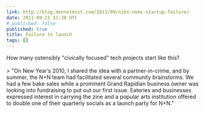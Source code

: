 ```yaml
---
link: http://blog.dennetmint.com/2011/09/nibs-noms-startup-failure/
date: 2011-09-21 11:38 UTC
# published: false
published: true
title: Failure to launch
tags: []
---
```


How many ostensibly "civically focused" tech projects start like this? <br><br>> "On New Year’s 2010, I shared the idea with a partner-in-crime, and by summer, the N+N team had facilitated several community brainstorms. We had a few bake sales while a prominent Grand Rapidian business owner was looking into fundraising to put out our first issue. Eateries and businesses expressed interest in carrying the zine and a popular arts institution offered to double one of their quarterly socials as a launch party for N+N."
